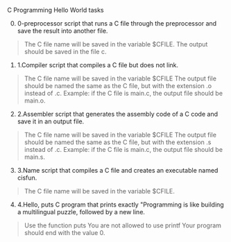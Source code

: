 C Programming Hello World tasks

0. 0-preprocessor  script that runs a C file through the preprocessor and save the result into another file.
>The C file name will be saved in the variable $CFILE.
>The output should be saved in the file c.

1. 1.Compiler  script that compiles a C file but does not link.
>The C file name will be saved in the variable $CFILE
>The output file should be named the same as the C file, but with the extension .o instead of .c.
>Example: if the C file is main.c, the output file should be main.o.

2. 2.Assembler script that generates the assembly code of a C code and save it in an output file.
>The C file name will be saved in the variable $CFILE
>The output file should be named the same as the C file, but with the extension .s instead of .c.
>Example: if the C file is main.c, the output file should be main.s.

3. 3.Name script that compiles a C file and creates an executable named cisfun.
>The C file name will be saved in the variable $CFILE.

4. 4.Hello, puts C program that prints exactly "Programming is like building a multilingual puzzle, followed by a new line.
>Use the function puts
>You are not allowed to use printf
>Your program should end with the value 0.
